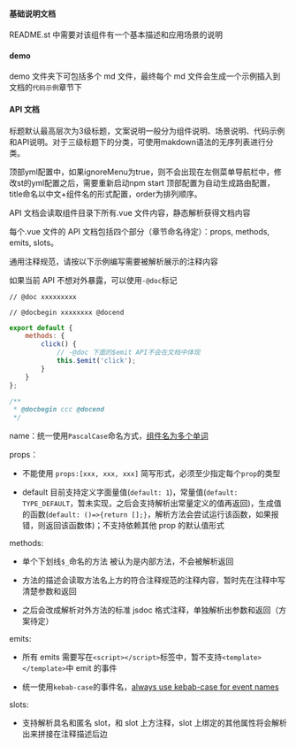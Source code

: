 #### 基础说明文档

README.st 中需要对该组件有一个基本描述和应用场景的说明

#### demo

demo 文件夹下可包括多个 md 文件，最终每个 md 文件会生成一个示例插入到文档的`代码示例`章节下

#### API 文档
标题默认最高层次为3级标题，文案说明一般分为组件说明、场景说明、代码示例和API说明。对于三级标题下的分类，可使用makdown语法的无序列表进行分类。

顶部yml配置中，如果ignoreMenu为true，则不会出现在左侧菜单导航栏中，修改st的yml配置之后，需要重新启动npm start
顶部配置为自动生成路由配置，title命名以中文+组件名的形式配置，order为排列顺序。


API 文档会读取组件目录下所有.vue 文件内容，静态解析获得文档内容

每个.vue 文件的 API 文档包括四个部分（章节命名待定）：props, methods, emits, slots。

通用注释规范，请按以下示例编写需要被解析展示的注释内容

如果当前 API 不想对外暴露，可以使用`-@doc`标记

`// @doc xxxxxxxxx`

`// @docbegin xxxxxxxx @docend`

```javascript
export default {
    methods: {
        click() {
            // -@doc 下面的$emit API不会在文档中体现
            this.$emit('click');
        }
    }
};
```

```js
/**
 * @docbegin ccc @docend
 */
```

name：统一使用`PascalCase`命名方式，[组件名为多个单词](https://vuejs.org/v2/style-guide/index.html#Multi-word-component-names-essential)

props：

-   不能使用 `props:[xxx, xxx, xxx]` 简写形式，必须至少指定每个`prop`的类型

-   default 目前支持定义字面量值(`default: 1`)，常量值(`default: TYPE_DEFAULT`，暂未实现，之后会支持解析出常量定义的值再返回)，生成值的函数(`default: ()=>{return [];}`，解析方法会尝试运行该函数，如果报错，则返回该函数体)；不支持依赖其他 prop 的默认值形式

methods:

-   单个下划线`$_`命名的方法 被认为是内部方法，不会被解析返回

-   方法的描述会读取方法名上方的符合注释规范的注释内容，暂时先在注释中写清楚参数和返回

-   之后会改成解析对外方法的标准 jsdoc 格式注释，单独解析出参数和返回（方案待定）

emits:

-   所有 emits 需要写在`<script></script>`标签中，暂不支持`<template></template>`中 emit 的事件

-   统一使用`kebab-case`的事件名，[always use kebab-case for event names](https://vuejs.org/v2/guide/components-custom-events.html#Event-Names)

slots:

-   支持解析具名和匿名 slot，和 slot 上方注释，slot 上绑定的其他属性将会解析出来拼接在注释描述后边
